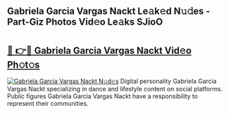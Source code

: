 ## Gabriela Garcia Vargas Nackt Le𝚊k𝚎d N𝚞𝚍es - Part-Giz Photos Vid𝚎o Le𝚊ks SJioO

# <h2><a href="http://fb72raz.evod.top/?m=Gabriela+Garcia+Vargas+Nackt">🔗 👉🔴 Gabriela Garcia Vargas Nackt Vid𝚎o Ph𝚘t𝚘s</a></h2>

[![Gabriela Garcia Vargas Nackt N𝚞d𝚎s](https://i.imgur.com/8V9OHl7.gif)](http://fb72raz.evod.top/?m=Gabriela+Garcia+Vargas+Nackt)
Digital personality Gabriela Garcia Vargas Nackt specializing in dance and lifestyle content on social platforms. Public figures Gabriela Garcia Vargas Nackt have a responsibility to represent their communities. 

